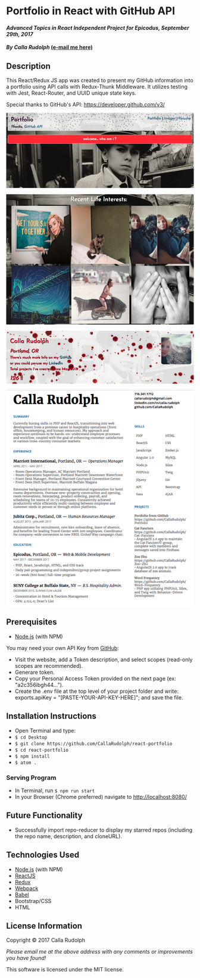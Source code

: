 # Portfolio in React with GitHub API

#### _Advanced Topics in React Independent Project for Epicodus, September 29th, 2017_
**_By Calla Rudolph_ [(e-mail me here)](<mailto:callarudolph@gmail.com>)**

## Description
This React/Redux JS app was created to present my GitHub information into a portfolio using API calls with Redux-Thunk Middleware. It utilizes testing with Jest, React-Router, and UUID unique state keys.

Special thanks to GitHub's API: https://developer.github.com/v3/

![Landing](src/images/landing.png)

![Images](src/images/images.png)

![Portfolio](src/images/portfolio.png)

![Resume](src/images/resume.png)

## Prerequisites
* [Node.js](https://nodejs.org/) (with NPM)

You may need your own API Key from [GitHub](https://github.com/settings/tokens/new):

* Visit the website, add a Token description, and select scopes (read-only scopes are recommended).
* Generare token.
* Copy your Personal Access Token provided on the next page (ex: "a2c356ibgh44...").
* Create the .env file at the top level of your project folder and write: exports.apiKey = "[PASTE-YOUR-API-KEY-HERE]"; and save the file.

## Installation Instructions
* Open Terminal and type:
* `$ cd Desktop`
* `$ git clone https://github.com/CallaRudolph/react-portfolio`
* `$ cd react-portfolio`
* `$ npm install`
* `$ atom .`

### Serving Program
* In Terminal, run `$ npm run start`
* In your Browser (Chrome preferred) navigate to [http://localhost:8080/](http://localhost:8080/)

## Future Functionality
* Successfully import repo-reducer to display my starred repos (including the repo name, description, and cloneURL).

## Technologies Used
* [Node.js](https://nodejs.org/) (with NPM)
* [ReactJS](https://facebook.github.io/react/)
* [Redux](http://redux.js.org/)
* [Webpack](https://webpack.js.org/)
* [Babel](https://babeljs.io/)
* Bootstrap/CSS
* HTML

## License Information
Copyright &copy; 2017 Calla Rudolph

_Please email me at the above address with any comments or improvements you have found!_

This software is licensed under the MIT license.
